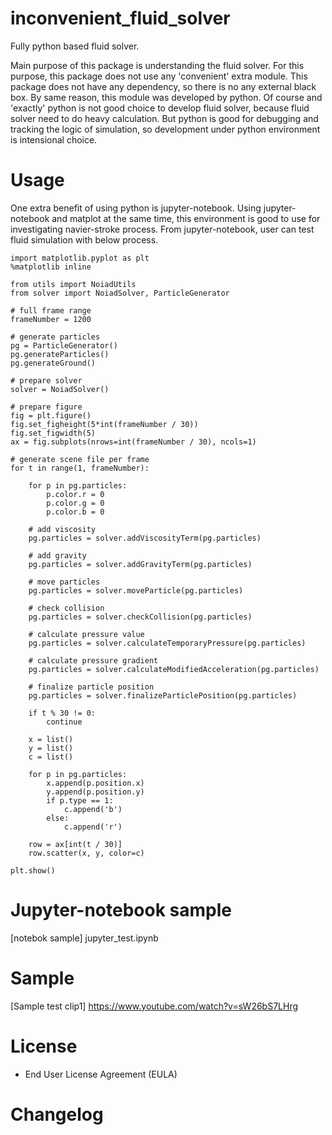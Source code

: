 # inconvenient_fluid_solver
Fully python based fluid solver.

Main purpose of this package is understanding the fluid solver.
For this purpose, this package does not use any 'convenient' extra module.
This package does not have any dependency, so there is no any external black box.
By same reason, this module was developed by python.
Of course and 'exactly' python is not good choice to develop fluid solver,
because fluid solver need to do heavy calculation.
But python is good for debugging and tracking the logic of simulation,
so development under python environment is intensional choice.

# Usage

One extra benefit of using python is jupyter-notebook.
Using jupyter-notebook and matplot at the same time, this environment is good to use for investigating navier-stroke process.
From jupyter-notebook, user can test fluid simulation with below process.

    import matplotlib.pyplot as plt
    %matplotlib inline

    from utils import NoiadUtils
    from solver import NoiadSolver, ParticleGenerator

    # full frame range
    frameNumber = 1200

    # generate particles
    pg = ParticleGenerator()
    pg.generateParticles()
    pg.generateGround()

    # prepare solver
    solver = NoiadSolver()

    # prepare figure
    fig = plt.figure()
    fig.set_figheight(5*int(frameNumber / 30))
    fig.set_figwidth(5)
    ax = fig.subplots(nrows=int(frameNumber / 30), ncols=1)

    # generate scene file per frame
    for t in range(1, frameNumber):
        
        for p in pg.particles:
            p.color.r = 0
            p.color.g = 0
            p.color.b = 0

        # add viscosity
        pg.particles = solver.addViscosityTerm(pg.particles)

        # add gravity
        pg.particles = solver.addGravityTerm(pg.particles)

        # move particles
        pg.particles = solver.moveParticle(pg.particles)

        # check collision
        pg.particles = solver.checkCollision(pg.particles)

        # calculate pressure value
        pg.particles = solver.calculateTemporaryPressure(pg.particles)

        # calculate pressure gradient
        pg.particles = solver.calculateModifiedAcceleration(pg.particles)

        # finalize particle position
        pg.particles = solver.finalizeParticlePosition(pg.particles)
        
        if t % 30 != 0:
            continue
        
        x = list()
        y = list()
        c = list()
        
        for p in pg.particles:
            x.append(p.position.x)
            y.append(p.position.y)
            if p.type == 1:
                c.append('b')
            else:
                c.append('r')

        row = ax[int(t / 30)]
        row.scatter(x, y, color=c)
                                                                                                                                
    plt.show()

# Jupyter-notebook sample
[notebok sample] jupyter_test.ipynb  

# Sample 

[Sample test clip1] https://www.youtube.com/watch?v=sW26bS7LHrg  

# License

* End User License Agreement (EULA)

# Changelog
